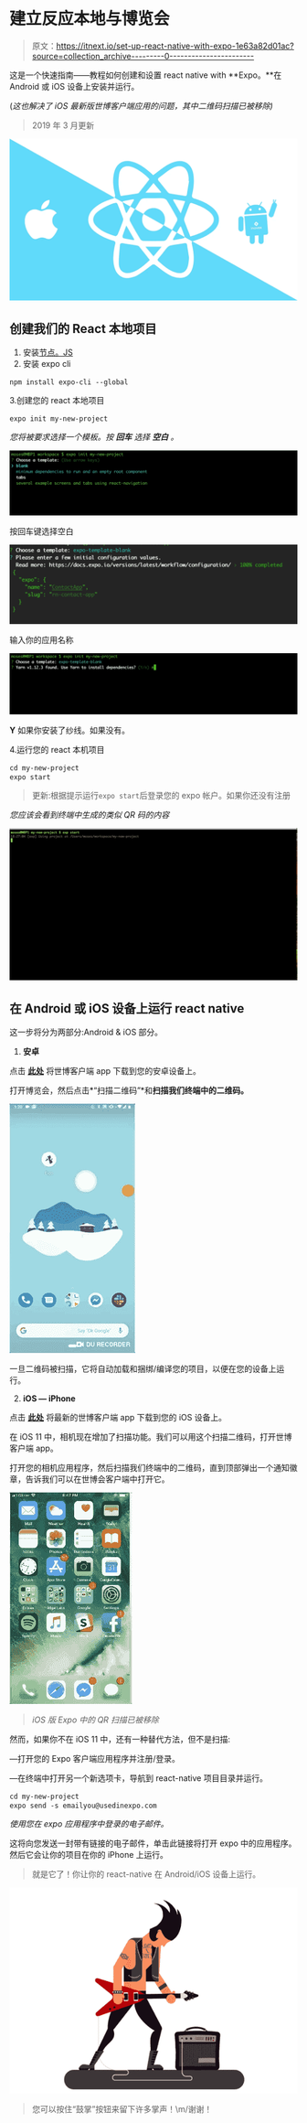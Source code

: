 # 建立反应本地与博览会

> 原文：<https://itnext.io/set-up-react-native-with-expo-1e63a82d01ac?source=collection_archive---------0----------------------->

这是一个快速指南——教程如何创建和设置 react native with **Expo。**在 Android 或 iOS 设备上安装并运行。

(*这也解决了 iOS 最新版世博客户端应用的问题，其中二维码扫描已被移除)*

> 2019 年 3 月更新

![](img/1dfd18f0ce2ede368e4bb95c1c36fdef.png)

## 创建我们的 React 本地项目

1.  安装[节点。JS](https://nodejs.org/en/)
2.  安装 expo cli

```
npm install expo-cli --global
```

3.创建您的 react 本地项目

```
expo init my-new-project
```

*您将被要求选择一个模板。按* ***回车*** *选择* ***空白*** *。*

![](img/486b3247545c5a8b1c14a1de2181f97c.png)

按回车键选择空白

![](img/0da30140957a7a998a3b7f018effda0b.png)

输入你的应用名称

![](img/8d19099cad444cec933f5316318b2db1.png)

**Y** 如果你安装了纱线。如果没有。

4.运行您的 react 本机项目

```
cd my-new-project
expo start
```

> 更新:根据提示运行`expo start`后登录您的 expo 帐户。如果你还没有注册

*您应该会看到终端中生成的类似 QR 码的内容*

![](img/de445bdb6ef9ba5eef255a492097e51b.png)

## 在 Android 或 iOS 设备上运行 react native

这一步将分为两部分:Android & iOS 部分。

1.  **安卓**

点击 [**此处**](https://play.google.com/store/apps/details?id=host.exp.exponent&hl=en) 将世博客户端 app 下载到您的安卓设备上。

打开博览会，然后点击*“扫描二维码”*和**扫描我们终端中的二维码。**

![](img/a8041b51a821f00d626aa511067015af.png)

一旦二维码被扫描，它将自动加载和捆绑/编译您的项目，以便在您的设备上运行。

2. **iOS — iPhone**

点击 [**此处**](https://itunes.apple.com/us/app/expo-client/id982107779?mt=8) 将最新的世博客户端 app 下载到您的 iOS 设备上。

在 iOS 11 中，相机现在增加了扫描功能。我们可以用这个扫描二维码，打开世博客户端 app。

打开您的相机应用程序，然后扫描我们终端中的二维码，直到顶部弹出一个通知徽章，告诉我们可以在世博会客户端中打开它。

![](img/b9e152f5e65ecb9e36a4a6400fb9b1bb.png)

> *iOS 版 Expo 中的 QR 扫描已被移除*

然而，如果你不在 iOS 11 中，还有一种替代方法，但不是扫描:

—打开您的 Expo 客户端应用程序并注册/登录。

—在终端中打开另一个新选项卡，导航到 react-native 项目目录并运行。

```
cd my-new-project
expo send -s emailyou@usedinexpo.com
```

*使用您在 expo 应用程序中登录的电子邮件。*

这将向您发送一封带有链接的电子邮件，单击此链接将打开 expo 中的应用程序。然后它会让你的项目在你的 iPhone 上运行。

> 就是它了！你让你的 react-native 在 Android/iOS 设备上运行。

![](img/30be27744ee5172d46369d949c3e3676.png)

> 您可以按住“鼓掌”按钮来留下许多掌声！\m/谢谢！